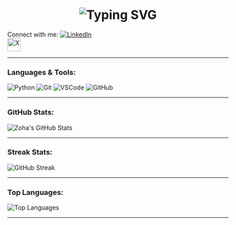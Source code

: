 <h1 align="center">
  <img src="https://readme-typing-svg.demolab.com?font=Fira+Code&duration=4000&pause=500&color=3F8AC4&width=435&lines=Hello%2C+I+am+Zoha+Fathima;Welcome+to+my+Github!;Curious+Learner;Exploring+and+Improving+Everyday" alt="Typing SVG" />
</h1>
Connect with me:

<a href="https://www.linkedin.com/in/zoha-fathima" target="_blank">
  <img src="https://img.icons8.com/color/30/000000/linkedin.png" alt="LinkedIn" />
  <br>
</a>
<a href="https://x.com/zohafathima_?s=21" target="_blank">
  <img src="https://www.phoronix.net/image.php?id=2023&image=twitter_x" alt="X" width="30px" height="30px"/>
</a>




---

### Languages & Tools:

![Python](https://img.shields.io/badge/Python-3776AB?style=flat&logo=python&logoColor=white)
![Git](https://img.shields.io/badge/Git-F05032?style=flat&logo=git&logoColor=white)
![VSCode](https://img.shields.io/badge/VSCode-007ACC?style=flat&logo=visual-studio-code&logoColor=white)
![GitHub](https://img.shields.io/badge/GitHub-181717?style=flat&logo=github&logoColor=white)

---

### GitHub Stats:

![Zoha's GitHub Stats](https://github-readme-stats.vercel.app/api?username=zoha-fathima&show_icons=true&theme=default)

---

### Streak Stats:

![GitHub Streak](https://github-readme-streak-stats.herokuapp.com/?user=zoha-fathima&theme=default)

---

### Top Languages:

![Top Languages](https://github-readme-stats.vercel.app/api/top-langs/?username=zoha-fathima&layout=compact)

---


<!--
**zoha-fathima/zoha-fathima** is a ✨ _special_ ✨ repository because its `README.md` (this file) appears on your GitHub profile.

Here are some ideas to get you started:

- 🔭 I’m currently working on ...
- 🌱 I’m currently learning ...
- 👯 I’m looking to collaborate on ...
- 🤔 I’m looking for help with ...
- 💬 Ask me about ...
- 📫 How to reach me: ...
- 😄 Pronouns: ...
- ⚡ Fun fact: ...
-->
